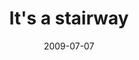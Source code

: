 ---
layout: base.njk
title : 'It&#39;s a stairway' 
view_title : 'It&#39;s a stairway' 
year : '2009' 
date : '2009-07-07' 
img_file : '/drawing/itsastairway.png' 
html_file : 'itsastairway' 
next_html : 'attheendofthelonglobby.html' 
year_order : '200' 
permalink : "title/{{html_file}}.html"
---